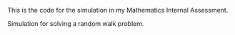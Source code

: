 This is the code for the simulation in my Mathematics Internal Assessment.

Simulation for solving a random walk problem.
